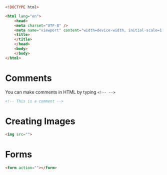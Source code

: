 
```html
<!DOCTYPE html>

<html lang="en">
	<head>
	<meta charset="UTF-8" />
	<meta name="viewport" content="width=device-width, initial-scale=1.0" />
	<title>
	</title>
	</head>
	<body>
	</body>
</html>

```


# Comments

You can make comments in HTML by typing `<!-- -->`


```HTML
<!-- This is a comment -->
```


# Creating Images

```html
<img src="">

```

# Forms
```html
<form action=""></form>
```

